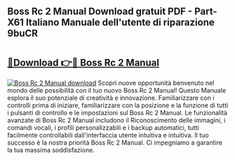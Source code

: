 ## Boss Rc 2 Manual Download gratuit PDF - Part-X61 Italiano Manuale dell'utente di riparazione 9buCR

# <h2><a href="http://dfe4gjt.blite.top/?on=Boss+Rc+2+Manual">🔗Download 👉🔴 Boss Rc 2 Manual</a></h2>

[![Boss Rc 2 Manual download](https://i.imgur.com/lujVjoI.png)](http://dfe4gjt.blite.top/?on=Boss+Rc+2+Manual)
Scopri nuove opportunità benvenuto nel mondo delle possibilità con il tuo nuovo Boss Rc 2 Manual! Questo Manuale esplora il suo potenziale di creatività e innovazione. Familiarizzare con i controlli prima di iniziare, familiarizzare con la posizione e la funzione di tutti i pulsanti di controllo e le impostazioni sul Boss Rc 2 Manual. Le funzionalità avanzate di Boss Rc 2 Manual includono il Riconoscimento delle immagini, i comandi vocali, i profili personalizzabili e i backup automatici, tutti facilmente controllabili dall'interfaccia utente intuitiva e intuitiva. Il tuo successo è la nostra priorità Boss Rc 2 Manual. Ci impegniamo a garantire la tua massima soddisfazione.
